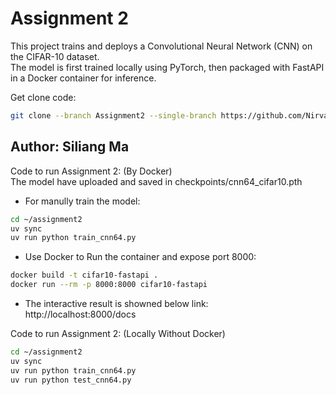 # Assignment 2

This project trains and deploys a Convolutional Neural Network (CNN) on the CIFAR-10 dataset.  
The model is first trained locally using PyTorch, then packaged with FastAPI in a Docker container for inference.

Get clone code:  
```bash
git clone --branch Assignment2 --single-branch https://github.com/NirvanaMa/APAN5560_sps_genai.git
```

## Author: Siliang Ma
   
Code to run Assignment 2:  (By Docker)  
The model have uploaded and saved in checkpoints/cnn64_cifar10.pth
  
* For manully train the model:
```bash
cd ~/assignment2
uv sync
uv run python train_cnn64.py
``` 

* Use Docker to Run the container and expose port 8000:  
```bash
docker build -t cifar10-fastapi .
docker run --rm -p 8000:8000 cifar10-fastapi
```
  
* The interactive result is showned below link:  
http://localhost:8000/docs


Code to run Assignment 2:  (Locally Without Docker)  
```bash
cd ~/assignment2
uv sync
uv run python train_cnn64.py
uv run python test_cnn64.py
``` 


  
